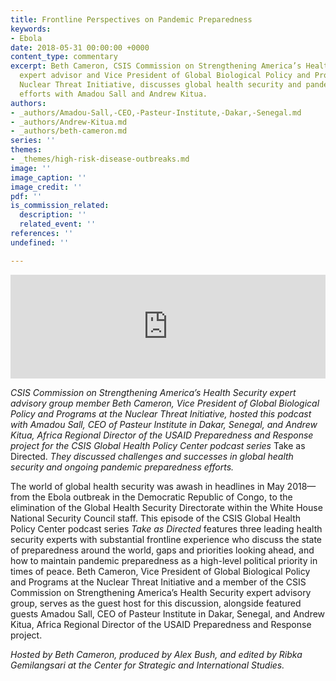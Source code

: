 ```yaml
---
title: Frontline Perspectives on Pandemic Preparedness
keywords:
- Ebola
date: 2018-05-31 00:00:00 +0000
content_type: commentary
excerpt: Beth Cameron, CSIS Commission on Strengthening America’s Health Security
  expert advisor and Vice President of Global Biological Policy and Programs at the
  Nuclear Threat Initiative, discusses global health security and pandemic preparedness
  efforts with Amadou Sall and Andrew Kitua.
authors:
- _authors/Amadou-Sall,-CEO,-Pasteur-Institute,-Dakar,-Senegal.md
- _authors/Andrew-Kitua.md
- _authors/beth-cameron.md
series: ''
themes:
- _themes/high-risk-disease-outbreaks.md
image: ''
image_caption: ''
image_credit: ''
pdf: ''
is_commission_related:
  description: ''
  related_event: ''
references: ''
undefined: ''

---
```

<iframe width="100%" height="166" scrolling="no" frameborder="no" src="https://w.soundcloud.com/player/?url=https%3A//api.soundcloud.com/tracks/451416030&amp;color=ff7700&amp;show_artwork=false"></iframe>

_CSIS Commission on Strengthening America’s Health Security expert advisory group member Beth Cameron, Vice President of Global Biological Policy and Programs at the Nuclear Threat Initiative, hosted this podcast with Amadou Sall, CEO of Pasteur Institute in Dakar, Senegal, and Andrew Kitua, Africa Regional Director of the USAID Preparedness and Response project for the CSIS Global Health Policy Center podcast series_ Take as Directed. _They discussed challenges and successes in global health security and ongoing pandemic preparedness efforts._

  
The world of global health security was awash in headlines in May 2018—from the Ebola outbreak in the Democratic Republic of Congo, to the elimination of the Global Health Security Directorate within the White House National Security Council staff. This episode of the CSIS Global Health Policy Center podcast series _Take as Directed_ features three leading health security experts with substantial frontline experience who discuss the state of preparedness around the world, gaps and priorities looking ahead, and how to maintain pandemic preparedness as a high-level political priority in times of peace. Beth Cameron, Vice President of Global Biological Policy and Programs at the Nuclear Threat Initiative and a member of the CSIS Commission on Strengthening America’s Health Security expert advisory group, serves as the guest host for this discussion, alongside featured guests Amadou Sall, CEO of Pasteur Institute in Dakar, Senegal, and Andrew Kitua, Africa Regional Director of the USAID Preparedness and Response project.

 _Hosted by Beth Cameron, produced by Alex Bush, and edited by Ribka Gemilangsari at the Center for Strategic and International Studies._